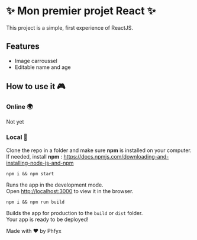 # ✨ Mon premier projet React ✨

This project is a simple, first experience of ReactJS. 

## Features 

  - Image carroussel
  - Editable name and age 

## How to use it 🎮

### Online 🌍

Not yet

### Local 💾

Clone the repo in a folder and make sure **npm** is installed on your computer.\
If needed, install **npm** : https://docs.npmjs.com/downloading-and-installing-node-js-and-npm
 
```
npm i && npm start
```

Runs the app in the development mode.\
Open [http://localhost:3000](http://localhost:3000) to view it in the browser.

```
npm i && npm run build
```

Builds the app for production to the `build` or `dist` folder.\
Your app is ready to be deployed!

Made with ❤️ by Phfyx

